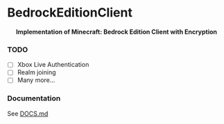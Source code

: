 # BedrockEditionClient
<p align="center">
	<b>Implementation of Minecraft: Bedrock Edition Client with Encryption</b>
</p>

### TODO
- [ ] Xbox Live Authentication
- [ ] Realm joining 
- [ ] Many more...

### Documentation
 See [DOCS.md](https://github.com/ipad54/BedrockEditionClient/blob/master/DOCS.md)
